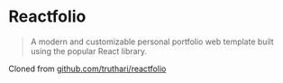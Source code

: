 # Reactfolio
> A modern and customizable personal portfolio web template built using the popular React library. 

Cloned from [github.com/truthari/reactfolio](https://github.com/truethari/reactfolio?ref=reactjsexample.com)